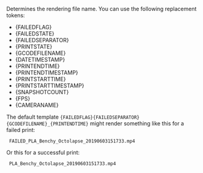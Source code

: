Determines the rendering file name. You can use the following replacement tokens:
 
 * {FAILEDFLAG}
 * {FAILEDSTATE}
 * {FAILEDSEPARATOR}
 * {PRINTSTATE}
 * {GCODEFILENAME}
 * {DATETIMESTAMP}
 * {PRINTENDTIME}
 * {PRINTENDTIMESTAMP}
 * {PRINTSTARTTIME}
 * {PRINTSTARTTIMESTAMP}
 * {SNAPSHOTCOUNT}
 * {FPS}
 * {CAMERANAME}
 
 The default template `{FAILEDFLAG}{FAILEDSEPARATOR}{GCODEFILENAME}_{PRINTENDTIME}` might render something like this for a failed print:
 
```
 FAILED_PLA_Benchy_Octolapse_20190603151733.mp4
```
 Or this for a successful print:
```
 PLA_Benchy_Octolapse_20190603151733.mp4
```
